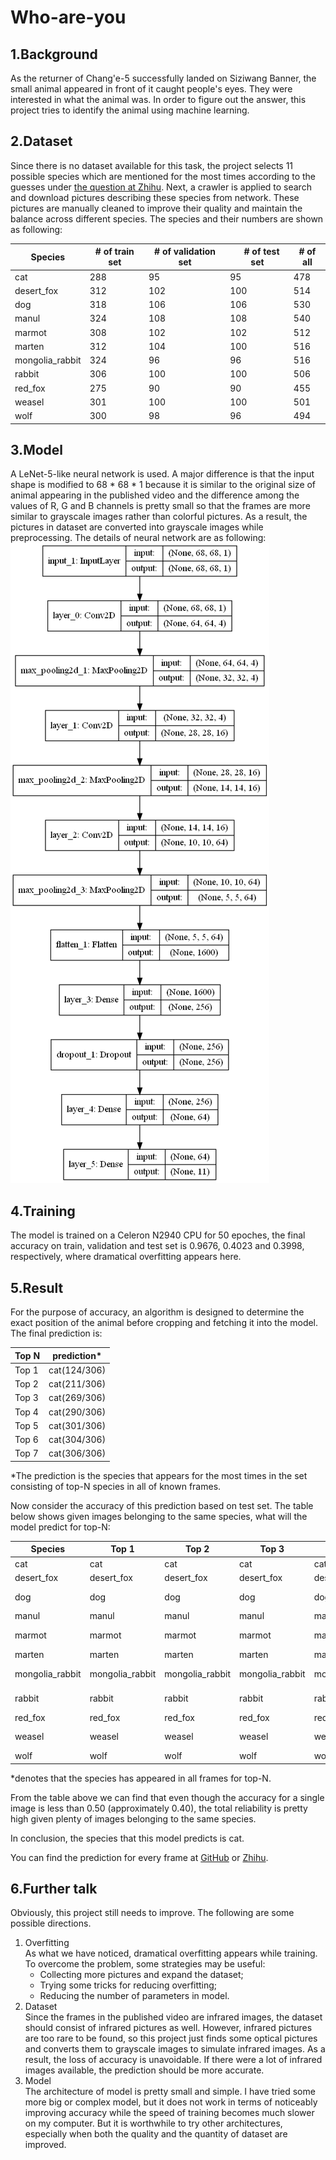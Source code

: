# Who-are-you

## 1.Background
As the returner of Chang'e-5 successfully landed on Siziwang Banner, the small animal appeared in front of it caught people's eyes. They were interested in what the animal was. In order to figure out the answer, this project tries to identify the animal using machine learning.

## 2.Dataset
Since there is no dataset available for this task, the project selects 11 possible species which are mentioned for the most times according to the guesses under [the question at Zhihu](https://www.zhihu.com/question/435202802). Next, a crawler is applied to search and download pictures describing these species from network. These pictures are manually cleaned to improve their quality and maintain the balance across different species. The species and their numbers are shown as following:

 Species | # of train set | # of validation set |　# of test set | # of all 
 ------ | -------------- | ------------------- | -------------- | --------
 cat | 288 | 95 | 95 | 478 
 desert_fox | 312 | 102 | 100 | 514 
 dog | 318 | 106 | 106 | 530 
 manul | 324 | 108 | 108 | 540 
 marmot | 308 | 102 | 102 | 512 
 marten | 312 | 104 | 100 | 516 
 mongolia_rabbit | 324 | 96 | 96 | 516 
 rabbit | 306 | 100 | 100 | 506 
 red_fox | 275 | 90 | 90 | 455 
 weasel | 301 | 100 | 100 | 501 
 wolf | 300 | 98 | 96 | 494 

## 3.Model
A LeNet-5-like neural network is used. A major difference is that the input shape is modified to 68 * 68 * 1 because it is similar to the original size of animal appearing in the published video and the difference among the values of R, G and B channels is pretty small so that the frames are more similar to grayscale images rather than colorful pictures. As a result, the pictures in dataset are converted into grayscale images while preprocessing. The details of neural network are as following:  
![Model](https://github.com/xl2021/Who-are-you/blob/main/model/model.png)

## 4.Training
The model is trained on a Celeron N2940 CPU for 50 epoches, the final accuracy on train, validation and test set is 0.9676, 0.4023 and 0.3998, respectively, where dramatical overfitting appears here. 

## 5.Result
For the purpose of accuracy, an algorithm is designed to determine the exact position of the animal before cropping and fetching it into the model. The final prediction is:

 Top N | prediction* 
 ------| ------------ 
 Top 1 | cat(124/306) 
 Top 2 | cat(211/306) 
 Top 3 | cat(269/306) 
 Top 4 | cat(290/306) 
 Top 5 | cat(301/306) 
 Top 6 | cat(304/306) 
 Top 7 | cat(306/306) 
 
 *The prediction is the species that appears for the most times in the set consisting of top-N species in all of known frames.

Now consider the accuracy of this prediction based on test set. The table below shows given images belonging to the same species, what will the model predict for top-N: 

 Species | Top 1 | Top 2 | Top 3 | Top 4 | Top 5 | Top 6 | Top 7 | Top 8 | Top 9 | Top 10 | Top 11 
 ------- | ----- | ----- | ----- | ----- | ----- | ----- | ----- | ----- | ----- | ------ | ------ 
 cat | cat | cat | cat | cat | cat | cat | cat | cat | cat | cat * | - 
 desert_fox | desert_fox | desert_fox | desert_fox | desert_fox | desert_fox | red_fox | red_fox | red_fox | red_fox | red_fox | rabbit * 
 dog | dog | dog | dog | dog | dog | dog | dog | dog | weasel * | - | - 
 manul | manul | manul | manul | manul | manul | manul | cat | cat | cat | cat * | - 
 marmot | marmot | marmot | marmot | marmot | marmot | marmot | marmot | marmot | red_fox | manul * | - 
 marten | marten | marten | marten | marten | marten | marten | marten | cat | weasel | red_fox | desert_fox * 
 mongolia_rabbit | mongolia_rabbit | mongolia_rabbit | mongolia_rabbit | mongolia_rabbit | mongolia_rabbit | wolf | wolf | wolf | wolf | wolf | mongolia_rabbit * 
 rabbit | rabbit | rabbit | rabbit | rabbit | rabbit | rabbit | rabbit | rabbit | rabbit | red_fox * | - 
 red_fox | red_fox | red_fox | red_fox | red_fox | weasel | cat | cat | red_fox | cat | cat * | - 
 weasel | weasel | weasel | weasel | weasel | weasel | weasel | red_fox | red_fox | red_fox | weasel * | - 
 wolf | wolf | wolf | wolf | wolf | wolf | wolf | red_fox | wolf | manul | wolf | wolf * 
 
 *denotes that the species has appeared in all frames for top-N. 

From the table above we can find that even though the accuracy for a single image is less than 0.50 (approximately 0.40), the total reliability is pretty high given plenty of images belonging to the same species. 

In conclusion, the species that this model predicts is cat.

You can find the prediction for every frame at [GitHub](https://github.com/xl2021/Who-are-you/blob/main/demo/demo.mp4) or [Zhihu](https://www.zhihu.com/zvideo/1350146906576896000).

## 6.Further talk
Obviously, this project still needs to improve. The following are some possible directions.
 1. Overfitting  
     As what we have noticed, dramatical overfitting appears while training. To overcome the problem, some strategies may be useful:
     * Collecting more pictures and expand the dataset; 
     * Trying some tricks for reducing overfitting; 
     * Reducing the number of parameters in model. 
 2. Dataset  
     Since the frames in the published video are infrared images, the dataset should consist of infrared pictures as well. However, infrared pictures are too rare to be found, so this project just finds some optical pictures and converts them to grayscale images to simulate infrared images. As a result, the loss of accuracy is unavoidable. If there were a lot of infrared images available, the prediction should be more accurate. 
 3. Model  
     The architecture of model is pretty small and simple. I have tried some more big or complex model, but it does not work in terms of noticeably improving accuracy while the speed of training becomes much slower on my computer. But it is worthwhile to try other architectures, especially when both the quality and the quantity of dataset are improved.
